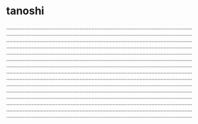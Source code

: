 # tanoshi
....................................................................................................................................................................................................................................................................................................................................................................................................................................................................................................................................................................................................................................................................................................................................................................................................................................................................................................................................................................................................................................................................................................................................................................................................................................................................................................................................................................................................................................................................................................................................................................................................................................................................................................................................................................................................................................................................................................................................